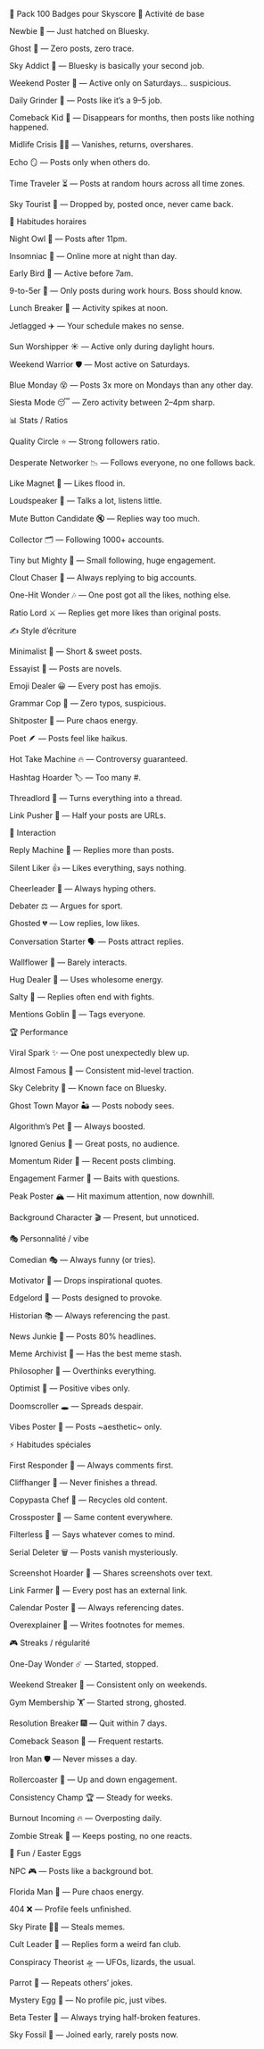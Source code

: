 🎯 Pack 100 Badges pour Skyscore
👤 Activité de base

Newbie 🐣 — Just hatched on Bluesky.

Ghost 👻 — Zero posts, zero trace.

Sky Addict 📱 — Bluesky is basically your second job.

Weekend Poster 🍻 — Active only on Saturdays… suspicious.

Daily Grinder 🔄 — Posts like it’s a 9–5 job.

Comeback Kid 🔁 — Disappears for months, then posts like nothing happened.

Midlife Crisis 🚗💨 — Vanishes, returns, overshares.

Echo 🪞 — Posts only when others do.

Time Traveler ⏳ — Posts at random hours across all time zones.

Sky Tourist 🎒 — Dropped by, posted once, never came back.

🌙 Habitudes horaires

Night Owl 🦉 — Posts after 11pm.

Insomniac 🌙 — Online more at night than day.

Early Bird 🌅 — Active before 7am.

9-to-5er 🏢 — Only posts during work hours. Boss should know.

Lunch Breaker 🍔 — Activity spikes at noon.

Jetlagged ✈️ — Your schedule makes no sense.

Sun Worshipper ☀️ — Active only during daylight hours.

Weekend Warrior 🛡️ — Most active on Saturdays.

Blue Monday 😵 — Posts 3x more on Mondays than any other day.

Siesta Mode 😴 — Zero activity between 2–4pm sharp.

📊 Stats / Ratios

Quality Circle ⭐ — Strong followers ratio.

Desperate Networker 📉 — Follows everyone, no one follows back.

Like Magnet 🧲 — Likes flood in.

Loudspeaker 📢 — Talks a lot, listens little.

Mute Button Candidate 🔇 — Replies way too much.

Collector 🗂️ — Following 1000+ accounts.

Tiny but Mighty 💎 — Small following, huge engagement.

Clout Chaser 🏃 — Always replying to big accounts.

One-Hit Wonder 🎶 — One post got all the likes, nothing else.

Ratio Lord ⚔️ — Replies get more likes than original posts.

✍️ Style d’écriture

Minimalist 🎯 — Short & sweet posts.

Essayist 📜 — Posts are novels.

Emoji Dealer 😀 — Every post has emojis.

Grammar Cop 👮 — Zero typos, suspicious.

Shitposter 💩 — Pure chaos energy.

Poet 🪶 — Posts feel like haikus.

Hot Take Machine 🔥 — Controversy guaranteed.

Hashtag Hoarder 🏷️ — Too many #.

Threadlord 🧵 — Turns everything into a thread.

Link Pusher 🔗 — Half your posts are URLs.

💬 Interaction

Reply Machine 🤖 — Replies more than posts.

Silent Liker 👍 — Likes everything, says nothing.

Cheerleader 📣 — Always hyping others.

Debater ⚖️ — Argues for sport.

Ghosted 💔 — Low replies, low likes.

Conversation Starter 🗣️ — Posts attract replies.

Wallflower 🌸 — Barely interacts.

Hug Dealer 🤗 — Uses wholesome energy.

Salty 🧂 — Replies often end with fights.

Mentions Goblin 👹 — Tags everyone.

🏆 Performance

Viral Spark ✨ — One post unexpectedly blew up.

Almost Famous 🎤 — Consistent mid-level traction.

Sky Celebrity 🌟 — Known face on Bluesky.

Ghost Town Mayor 🏜️ — Posts nobody sees.

Algorithm’s Pet 🐶 — Always boosted.

Ignored Genius 🥀 — Great posts, no audience.

Momentum Rider 🌊 — Recent posts climbing.

Engagement Farmer 🌾 — Baits with questions.

Peak Poster 🏔️ — Hit maximum attention, now downhill.

Background Character 🎬 — Present, but unnoticed.

🎭 Personnalité / vibe

Comedian 🎭 — Always funny (or tries).

Motivator 💪 — Drops inspirational quotes.

Edgelord 🔪 — Posts designed to provoke.

Historian 📚 — Always referencing the past.

News Junkie 📰 — Posts 80% headlines.

Meme Archivist 📂 — Has the best meme stash.

Philosopher 🤔 — Overthinks everything.

Optimist 🌈 — Positive vibes only.

Doomscroller 🕳️ — Spreads despair.

Vibes Poster 🌸 — Posts ~aesthetic~ only.

⚡ Habitudes spéciales

First Responder 🚨 — Always comments first.

Cliffhanger 🧗 — Never finishes a thread.

Copypasta Chef 🍝 — Recycles old content.

Crossposter 🔄 — Same content everywhere.

Filterless 🤡 — Says whatever comes to mind.

Serial Deleter 🗑️ — Posts vanish mysteriously.

Screenshot Hoarder 📸 — Shares screenshots over text.

Link Farmer 🌱 — Every post has an external link.

Calendar Poster 📅 — Always referencing dates.

Overexplainer 🧐 — Writes footnotes for memes.

🎮 Streaks / régularité

One-Day Wonder ☄️ — Started, stopped.

Weekend Streaker 🏃 — Consistent only on weekends.

Gym Membership 🏋️ — Started strong, ghosted.

Resolution Breaker 🎆 — Quit within 7 days.

Comeback Season 🍂 — Frequent restarts.

Iron Man 🛡️ — Never misses a day.

Rollercoaster 🎢 — Up and down engagement.

Consistency Champ 🏆 — Steady for weeks.

Burnout Incoming 🔥 — Overposting daily.

Zombie Streak 🧟 — Keeps posting, no one reacts.

🤡 Fun / Easter Eggs

NPC 🎮 — Posts like a background bot.

Florida Man 🐊 — Pure chaos energy.

404 ❌ — Profile feels unfinished.

Sky Pirate 🏴‍☠️ — Steals memes.

Cult Leader 🔮 — Replies form a weird fan club.

Conspiracy Theorist 🛸 — UFOs, lizards, the usual.

Parrot 🦜 — Repeats others’ jokes.

Mystery Egg 🥚 — No profile pic, just vibes.

Beta Tester 🧪 — Always trying half-broken features.

Sky Fossil 🦖 — Joined early, rarely posts now.